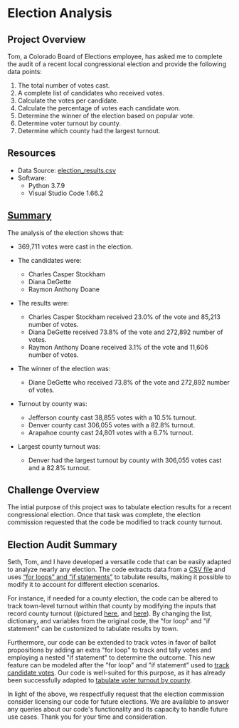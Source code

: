 # Election Analysis

## Project Overview
Tom, a Colorado Board of Elections employee, has asked me to complete the audit of a recent local congressional election and provide the following data points:

  1. The total number of votes cast.
  2. A complete list of candidates who received votes.
  3. Calculate the votes per candidate.
  4. Calculate the percentage of votes each candidate won.
  5. Determine the winner of the election based on popular vote.
  6. Determine voter turnout by county.
  7. Determine which county had the largest turnout.

## Resources
* Data Source: [election_results.csv](https://github.com/laurlen2112/election_analysis/blob/main/resources/election_results.csv)
* Software: 
  * Python 3.7.9
  * Visual Studio Code 1.66.2

## [Summary](https://github.com/laurlen2112/election_analysis/blob/main/resources/Election%20Results%20Print%20to%20txt.png) 
The analysis of the election shows that:

* 369,711 votes were cast in the election.

* The candidates were:
  * Charles Casper Stockham
  * Diana DeGette
  * Raymon Anthony Doane
  
* The results were:
  * Charles Casper Stockham received 23.0% of the vote and 85,213 number of votes.
  * Diana DeGette received 73.8% of the vote and 272,892 number of votes.
  * Raymon Anthony Doane received 3.1% of the vote and 11,606 number of votes.
  
* The winner of the election was:
  * Diane DeGette who received 73.8% of the vote and 272,892 number of votes.
  
* Turnout by county was:
  * Jefferson county cast 38,855 votes with a 10.5% turnout.
  * Denver county cast 306,055 votes with a 82.8% turnout.
  * Arapahoe county cast 24,801 votes with a 6.7% turnout.
 
* Largest county turnout was:
  * Denver had the largest turnout by county with 306,055 votes cast and a 82.8% turnout.
  
## Challenge Overview
The intial purpose of this project was to tabulate election results for a recent congressional election.  Once that task was complete, the election  commission requested that the code be modified to track county turnout.

## Election Audit Summary  
Seth, Tom, and I have developed a versatile code that can be easily adapted to analyze nearly any election. The code extracts data from a [CSV file](https://github.com/laurlen2112/election_analysis/blob/main/resources/import%20csv.png) and uses [“for loops” and “if statements”](https://github.com/laurlen2112/election_analysis/blob/main/resources/County%20Code%20Modeled%20after%20Candidate%20Code.png) to tabulate results, making it possible to modify it to account for different election scenarios.

For instance, if needed for a county election, the code can be altered to track town-level turnout within that county by modifying the inputs that record county turnout ((pictured [here](https://github.com/laurlen2112/election_analysis/blob/main/resources/step%201%20creat%20county%20list%20and%20dict.png), and [here](https://github.com/laurlen2112/election_analysis/blob/main/resources/step%202%20declare%20variables%20to%20track%20county%20turnout.png)). By changing the list, dictionary, and variables from the original code, the "for loop" and "if statement" can be customized to tabulate results by town.

Furthermore, our code can be extended to track votes in favor of ballot propositions by adding an extra "for loop" to track and tally votes and employing a nested "if statement" to determine the outcome. This new feature can be modeled after the "for loop" and "if statement" used to [track candidate votes](https://github.com/laurlen2112/election_analysis/blob/main/resources/candidate%20for%20and%20if%20statements.png). Our code is well-suited for this purpose, as it has already been successfully adapted to [tabulate voter turnout by county](https://github.com/laurlen2112/election_analysis/blob/main/resources/County%20Code%20Modeled%20after%20Candidate%20Code.png).

In light of the above, we respectfully request that the election commission consider licensing our code for future elections. We are available to answer any queries about our code's functionality and its capacity to handle future use cases. Thank you for your time and consideration.
